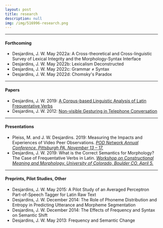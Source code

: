 ```yaml
---
layout: post
title: research
description: null
img: /img/516996-research.png
---
```


***
<sup></sup>
<h4>Forthcoming</h4>
<sub></sub>
<ul>
  <li><span>Desjardins, J. W. May 2022a</span>: <span>A Cross-theoretical and Cross-linguistic Survey of Lexical Integrity and the Morphology-Syntax Interface</span></li>
  <li><span>Desjardins, J. W. May 2022b</span>: <span>Lexicalism Deconstructed</span></li>
  <li><span>Desjardins, J. W. May 2022c</span>: <span>Grammar ≠ Syntax</span></li>
  <li><span>Desjardins, J. W. May 2022d</span>: <span>Chomsky's Paradox</span></li>

</ul>

***
<sup></sup>
<h4>Papers</h4>
<sub></sub>
<ul>
  
  <li><span>Desjardins, J. W. 2019</span>: <a href="http://www.researchgate.net/publication/333614556_A_Corpus-based_Linguistic_Analysis_of_Latin_Frequentative_Verbs">A Corpus-based Linguistic Analysis of Latin Frequentative Verbs</a></li>
  
  <li><span>Desjardins, J. W. 2012</span>: <a href="http://www.ncurproceedings.org/ojs/index.php/NCUR2012/article/view/181/128">Non-visible Gesturing in Telephone Conversation</a></li>
  
</ul>

***
<sup></sup>
<h4>Presentations</h4>
<sub></sub>
<ul>
  
  <li><span>Pleiss, M. and J. W. Desjardins. 2019</span>: <span>Measuring the Impacts and Experiences of Video Peer Observations.</span> <a href="http://podnetwork.org/pn_event/2019-pod-network-conference-2/"><em> POD Network Annual Conference. Pittsburgh PA. November 13 – 17.</em></a></li>
  
  <li><span>Desjardins, J. W. 2019</span>: <a>What is the Correct Semantics for Morphology? The Case of Frequentative Verbs in Latin.</a> <a href="http://www.colorado.edu/linguistics/workshop-constructional-meaning-and-morphology"><em> Workshop on Constructional Meaning and Morphology. University of Colorado, Boulder CO. April 5.</em></a></li>

</ul>

***
<sup></sup>
<h4>Preprints, Pilot Studies, Other</h4>
<sub></sub>
<ul>
  <li><span>Desjardins, J. W. May 2015</span>: <span>A Pilot Study of an Averaged Perceptron Part-of-Speech Tagger for Latin Raw Text</span></li>
  <li><span>Desjardins, J. W. December 2014</span>: <span>The Role of Phoneme Distribution and Entropy in Predicting Utterance and Morpheme Segmentation</span></li>
  <li><span>Desjardins, J. W. December 2014</span>: <span>The Effects of Frequency and Syntax on Semantic Shift</span></li>
  <li><span>Desjardins, J. W. May 2013</span>: <span>Frequency and Semantic Change</span></li>
  
</ul>
